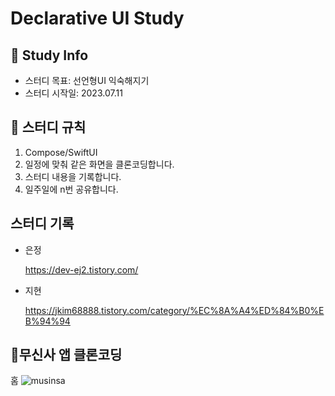# Declarative UI Study

## 📜 Study Info
- 스터디 목표: 선언형UI 익숙해지기
- 스터디 시작일: 2023.07.11

## 🤝 스터디 규칙
1. Compose/SwiftUI 
2. 일정에 맞춰 같은 화면을 클론코딩합니다.
3. 스터디 내용을 기록합니다.
4. 일주일에 n번 공유합니다.

## 스터디 기록
- 은정
    
    https://dev-ej2.tistory.com/
    
- 지현
  
    https://jkim68888.tistory.com/category/%EC%8A%A4%ED%84%B0%EB%94%94


## 📱무신사 앱 클론코딩
홈
![musinsa](https://github.com/jkim68888/RxSwift/assets/75922558/57b1fe9f-1111-4941-b39d-519706e474bd)
